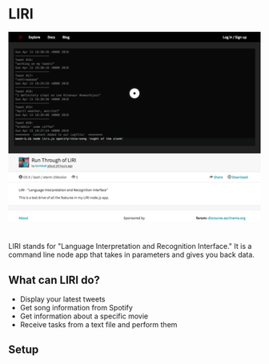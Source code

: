 # LIRI

![asciicast](./assets/web.gif)
#
LIRI stands for "Language Interpretation and Recognition Interface."  It is a command line node app that takes in parameters and gives you back data.

## What can LIRI do?

- Display your latest tweets
- Get song information from Spotify
- Get information about a specific movie
- Receive tasks from a text file and perform them

## Setup